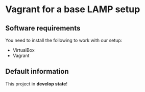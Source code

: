 # Vagrant for a base LAMP setup

## Software requirements

You need to install the following to work with our setup:

- VirtualBox
- Vagrant

## Default information
This project in **develop state**!
